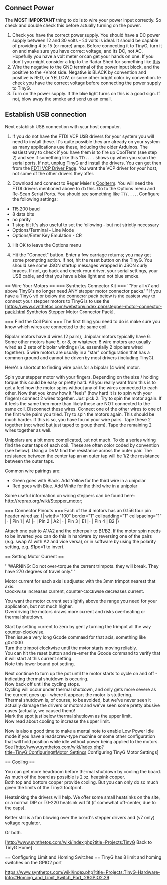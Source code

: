 ## Connect Power
The **MOST IMPORTANT** thing to do is to wire your power input correctly. So check and double check this before actually turning on the power.

1. Check you have the correct power supply. You should have a DC power supply between 12 and 30 volts - 24 volts is ideal. It should be capable of providing 4 to 15 (or more) amps. Before connecting it to TinyG, turn it on and make sure you have correct voltage, and its DC, not AC. Hopefully you have a volt meter or can get your hands on one. If you don't you might consider a trip to the Radar Shed for something like [this](http://www.radioshack.com/product/index.jsp?productId=4214667)
1. Wire the negative to the GND terminal of the power input block, and the positive to the +Vmot side. Negative is BLACK by convention and positive is RED, or YELLOW, or some other bright color by convention. le check you have the correct voltage before connecting the power supply to TinyG.
1. Turn on the power supply. If the blue light turns on this is a good sign. If not, blow away the smoke and send us an email.

## Establish USB connection
Next establish USB connection with your host computer. 

1. If you do not have the FTDI VCP USB drivers for your system you will need to install these. It's quite possible they are already on your system as many applications use these, including the older Arduinos. The easiest way to check if you have them is to fire up CoolTerm (see step 2) and see if something like this `TTY....` shows up when you scan the serial ports. If not, unplug TinyG and install the drivers. You can get then from the [FDTI VCP Driver Page](http://www.ftdichip.com/Drivers/VCP.htm). You want the VCP driver for your host, not some of the other drivers they offer.

2. Download and connect to Reger Meier's [Coolterm](http://freeware.the-meiers.org/). You will need the FTDI drivers mentioned above to do this. Go to the Options menu and Re-Scan Serial Ports. You should see something like `TTY....`. Configure the following settings:
 * 115,200 baud
 * 8 data bits
 * no parity
 * 1 stop bit
It's also useful to set the following - but not strictly necessary
 * Options/Terminal - Line Mode
 * Options/Enter Key Emulation - CR

3. Hit OK to leave the Options menu 

3. Hit the "Connect" button. Enter a few carriage returns; you may get some prompting action. If not, hit the reset button on the TinyG. You should see some JSON startup messages wrapped in JSON curly braces. If not, go back and check your driver, your serial settings, your USB cable, and that you have a blue light and not blue smoke.


== Wire Your Motors ==
=== Synthetos Connector Kit  ===
'''For all v7 and above TinyG's no longer need ANY stepper motor connector packs.'''  If you have a TinyG v6 or below the connector pack below is the easiest way to connect your stepper motors to TinyG is to use the [https://www.synthetos.com/webstore/index.php/stepper-motor-connector-pack.html Synthetos Stepper Motor Connector Pack]. <br>

=== Find the Coil Pairs  ===
The first thing you need to do is make sure you know which wires are connected to the same coil. 

Bipolar motors have 4 wires (2 pairs), Unipolar motors typically have 6. <br>
Some other motors have 5, or 8, or whatever. 8 wire motors are usually wired as 2 sets of bipolar windings (i.e. essentially 2 bipolars wired together). 5 wire motors are usually in a "star" configuration that has a common ground and cannot be driven by most drivers (including TinyG).

Here's a shortcut to finding wire pairs for a bipolar (4 wire) motor.

Spin your stepper motor with your fingers. Depending on the size / holding torque this could be easy or pretty hard. All you really want from this is to get a feel how the motor spins without any of the wires connected to each other. Now that you know how it "feels" (how hard it is to spin with your fingers) connect 2 wires together. Just pick 2. Try to spin the motor again. If it feels the same then more than likely these are NOT connected to the same coil. Disconnect these wires. Connect one of the other wires to one of the first wire pairs you tried. Try to spin the motors again. This should be much harder. If this is so, you have found your wire pairs. Tape these 2 together (not wired but just taped to group them). Tape the remaining 2 wires together as well. 

Unipolars are a bit more complicated, but not much. To do a series wiring find the outer taps of each coil. These are often color coded by convention (see below). Using a DVM find the resistance across the outer pair. The resistance between the center tap an an outer tap will be 1/2 the resistance between the outer taps. 

Common wire pairings are:
* Green goes with Black. Add Yellow for the third wire in a unipolar
* Red goes with Blue. Add White for the third wire in a unipolar

Some useful information on wiring steppers can be found here: http://reprap.org/wiki/Stepper_motor;

=== Connector Pinouts ===
Each of the 4 motors has an 0.156 four pin header wired as: 
{| width="100" border="1" cellpadding="1" cellspacing="1"
|-
| Pin 1 
| A1
|-
| Pin 2 
| A2
|-
| Pin 3 
| B1
|-
| Pin 4 
| B2
|}

Attach one pair to A1/A2 and the other pair to B1/B2. If the motor spin needs to be inverted you can do this in hardware by reversing one of the pairs (e.g. swap A1 with A2 and vice versa), or in software by using the polarity setting, e.g. $1po=1 to invert.

== Setting Motor Current  ==

'''WARNING: Do not over-torque the current trimpots. they will break. They have 270 degrees of travel only.'''&nbsp;

Motor current for each axis is adjusted with the 3mm trimpot nearest that axis.<br>Clockwise increases current, counter-clockwise decreases current. 

You want the motor current set slightly above the range you need for your application, but not much higher.<br>Overdriving the motors draws more current and risks overheating or thermal shutdown. 

Start by setting current to zero by gently turning the trimpot all the way counter-clockwise.<br>Then issue a very long Gcode command for that axis, something like g0x1000<br>Turn the trimpot clockwise until the motor starts moving reliably.<br>You can hit the reset button and re-enter the Gcode command to verify that it will start at this current setting.<br>Note this lower bound pot setting. 

Next continue to turn up the pot until the motor starts to cycle on and off - indicating thermal shutdown is occuring.<br>Now back off until the cycling stops.<br>Cycling will occur under thermal shutdown, and only gets more severe as the current goes up - where it appears the motor is stuttering.<br>Thermal shutdown is, of course, to be avoided, but we've never seen it actually damage the drivers or motors and we've seen some pretty abusive cases (actually, we caused them)!<br>Mark the spot just below thermal shutdown as the upper limit.<br>Now read about cooling to increase the upper limit.<br> 

Now is also a good time to make a mental note to enable Low Power Idle mode if you have a leadscrew-type machine or some other configuration that will hold position while idle without power being applied to the motors. See [http://www.synthetos.com/wiki/index.php?title=TinyG:Configuring#Motor_Settings Configuring TinyG Motor Settings]

== Cooling  ==

You can get more headroom before thermal shutdown by cooling the board. As much of the board as possible is 2 oz. heatsink copper.<br>Both top and bottom copper provide cooling. But you can only do so much given the limits of the TinyG footprint. 

Heatsinking the drivers will help. We offer some small heatsinks on the site, or a normal DIP or T0-220 heatsink will fit (if somewhat off-center, due to the caps). 

Better still is a fan blowing over the board's stepper drivers and (v7 only) voltage regulator. 

Or both. 

[http://www.synthetos.com/wiki/index.php?title=Projects:TinyG Back to TinyG Home]

== Configuring Limit and Homing Switches ==
TinyG has 8 limit and homing switches on the GPIO2 port

https://www.synthetos.com/wiki/index.php?title=Projects:TinyG-Hardware-Info:#Homing_and_Limit_Switch_Port_.28GPIO2.29